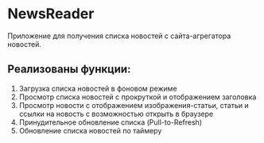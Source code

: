# NewsReader
Приложение для получения списка новостей с сайта-агрегатора новостей. 

## Реализованы функции: 
1. Загрузка списка новостей в фоновом режиме
2. Просмотр списка  новостей с прокруткой и отображением заголовка
3. Просмотр новости с отображением изображения-статьи, статьи  и  ссылки на новость с возможностью открыть в браузере
4. Принудительное обновление списка (Pull-to-Refresh)
5. Обновление списка новостей по таймеру
